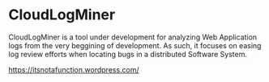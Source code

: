 # CloudLogMiner
CloudLogMiner is a tool under development for analyzing Web Application logs from the very beggining of development. 
As such, it focuses on easing log review efforts when locating bugs in a distributed Software System.

https://itsnotafunction.wordpress.com/


